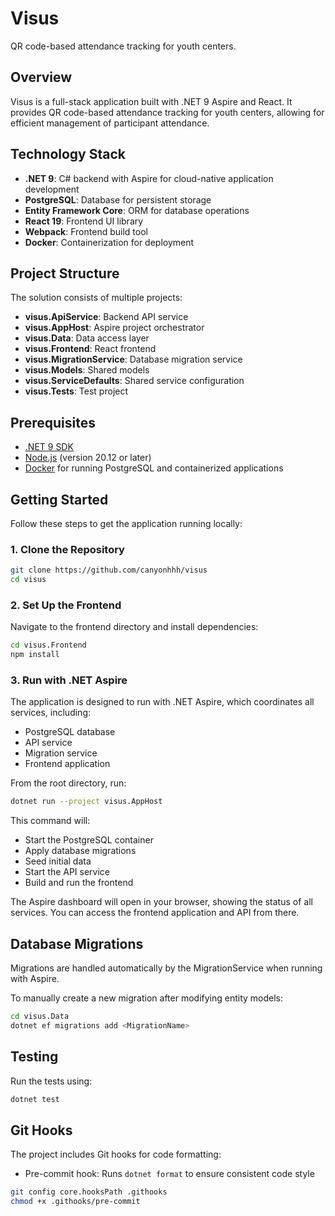 # Visus

QR code-based attendance tracking for youth centers.

## Overview

Visus is a full-stack application built with .NET 9 Aspire and React. It provides QR code-based attendance tracking for youth centers, allowing for efficient management of participant attendance.

## Technology Stack

- **.NET 9**: C# backend with Aspire for cloud-native application development
- **PostgreSQL**: Database for persistent storage
- **Entity Framework Core**: ORM for database operations
- **React 19**: Frontend UI library
- **Webpack**: Frontend build tool
- **Docker**: Containerization for deployment

## Project Structure

The solution consists of multiple projects:

- **visus.ApiService**: Backend API service
- **visus.AppHost**: Aspire project orchestrator 
- **visus.Data**: Data access layer
- **visus.Frontend**: React frontend
- **visus.MigrationService**: Database migration service
- **visus.Models**: Shared models
- **visus.ServiceDefaults**: Shared service configuration
- **visus.Tests**: Test project

## Prerequisites

- [.NET 9 SDK](https://dotnet.microsoft.com/download/dotnet/9.0)
- [Node.js](https://nodejs.org/) (version 20.12 or later)
- [Docker](https://www.docker.com/products/docker-desktop) for running PostgreSQL and containerized applications

## Getting Started

Follow these steps to get the application running locally:

### 1. Clone the Repository

```bash
git clone https://github.com/canyonhhh/visus
cd visus
```

### 2. Set Up the Frontend

Navigate to the frontend directory and install dependencies:

```bash
cd visus.Frontend
npm install
```

### 3. Run with .NET Aspire

The application is designed to run with .NET Aspire, which coordinates all services, including:
- PostgreSQL database
- API service
- Migration service
- Frontend application

From the root directory, run:

```bash
dotnet run --project visus.AppHost
```

This command will:
- Start the PostgreSQL container
- Apply database migrations
- Seed initial data
- Start the API service
- Build and run the frontend

The Aspire dashboard will open in your browser, showing the status of all services. You can access the frontend application and API from there.

## Database Migrations

Migrations are handled automatically by the MigrationService when running with Aspire.

To manually create a new migration after modifying entity models:

```bash
cd visus.Data
dotnet ef migrations add <MigrationName>
```

## Testing

Run the tests using:

```bash
dotnet test
```
## Git Hooks

The project includes Git hooks for code formatting:

- Pre-commit hook: Runs `dotnet format` to ensure consistent code style

```bash
git config core.hooksPath .githooks
chmod +x .githooks/pre-commit
```
